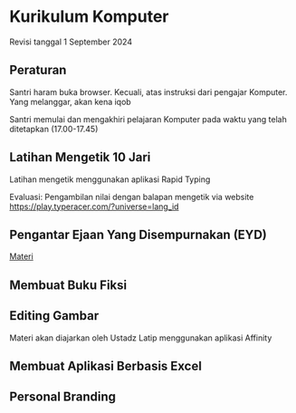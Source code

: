 # Kurikulum Komputer

Revisi tanggal 1 September 2024

## Peraturan

Santri haram buka browser. Kecuali, atas instruksi dari pengajar Komputer. Yang melanggar, akan kena iqob

Santri memulai dan mengakhiri pelajaran Komputer pada waktu yang telah ditetapkan (17.00-17.45)

## Latihan Mengetik 10 Jari

Latihan mengetik menggunakan aplikasi Rapid Typing

Evaluasi: Pengambilan nilai dengan balapan mengetik via website https://play.typeracer.com/?universe=lang_id

## Pengantar Ejaan Yang Disempurnakan (EYD)

[Materi](./materi-eyd.md)

## Membuat Buku Fiksi

## Editing Gambar

Materi akan diajarkan oleh Ustadz Latip menggunakan aplikasi Affinity

## Membuat Aplikasi Berbasis Excel

## Personal Branding
